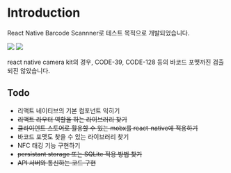 # Introduction

React Native Barcode Scannner로 테스트 목적으로 개발되었습니다.

<p>
    <img src="https://user-images.githubusercontent.com/13586185/176990461-8949f1ca-3364-4232-99a7-5e4398b234ae.png" />
    <img src="https://user-images.githubusercontent.com/13586185/176989538-8f4ecff1-1d10-469b-8580-a432f77f5c5c.png" />
</p>

react native camera kit의 경우, CODE-39, CODE-128 등의 바코드 포맷까진 검출되진 않았습니다.

## Todo

- 리액트 네이티브의 기본 컴포넌트 익히기
- ~~리액트 라우터 역할을 하는 라이브러리 찾기~~
- ~~클라이언트 스토어로 활용할 수 있는 mobx를 react-native에 적용하기~~
- 바코드 포맷도 찾을 수 있는 라이브러리 찾기
- NFC 태깅 기능 구현하기
- ~~persistant storage 또는 SQLite 적용 방법 찾기~~
- ~~API 서버와 통신하는 코드 구현~~

